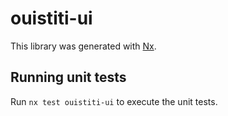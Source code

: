 # ouistiti-ui

This library was generated with [Nx](https://nx.dev).

## Running unit tests

Run `nx test ouistiti-ui` to execute the unit tests.
